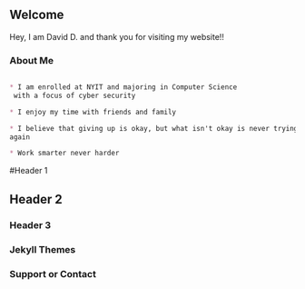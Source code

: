 ## Welcome 

Hey, I am David D. and thank you for visiting my website!!

### About Me
```markdown

* I am enrolled at NYIT and majoring in Computer Science
 with a focus of cyber security

* I enjoy my time with friends and family

* I believe that giving up is okay, but what isn't okay is never trying
again

* Work smarter never harder

```



#Header 1


## Header 2


### Header 3





### Jekyll Themes



### Support or Contact


